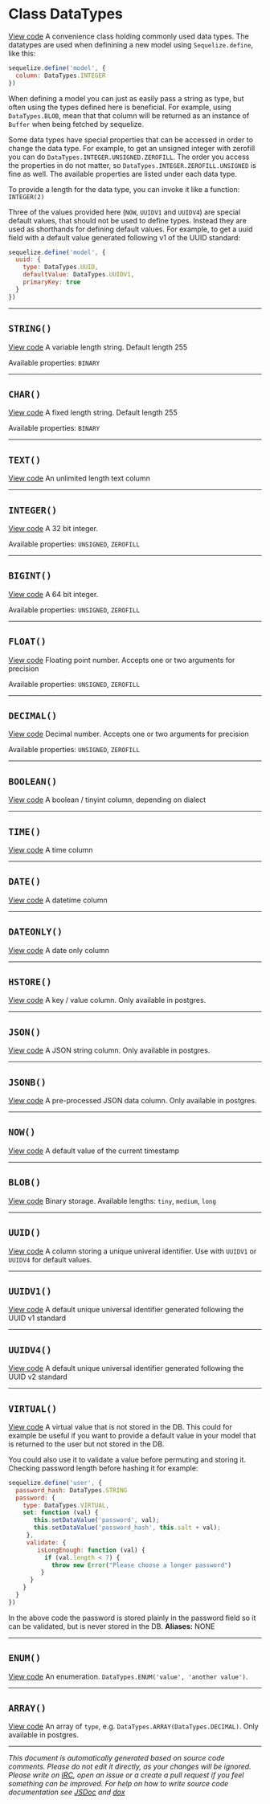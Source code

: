 <a name="datatypes"></a>
# Class DataTypes
[View code](https://github.com/sequelize/sequelize/blob/9817e58981f8536becdbe8e137debcc000cd56f9/lib/data-types.js#L36)
A convenience class holding commonly used data types. The datatypes are used when definining a new model using `Sequelize.define`, like this:
```js
sequelize.define('model', {
  column: DataTypes.INTEGER
})
```
When defining a model you can just as easily pass a string as type, but often using the types defined here is beneficial. For example, using `DataTypes.BLOB`, mean
that that column will be returned as an instance of `Buffer` when being fetched by sequelize.

Some data types have special properties that can be accessed in order to change the data type. For example, to get an unsigned integer with zerofill you can do `DataTypes.INTEGER.UNSIGNED.ZEROFILL`.
The order you access the properties in do not matter, so `DataTypes.INTEGER.ZEROFILL.UNSIGNED` is fine as well. The available properties are listed under each data type.

To provide a length for the data type, you can invoke it like a function: `INTEGER(2)`

Three of the values provided here (`NOW`, `UUIDV1` and `UUIDV4`) are special default values, that should not be used to define types. Instead they are used as shorthands for
defining default values. For example, to get a uuid field with a default value generated following v1 of the UUID standard:
```js
sequelize.define('model', {
  uuid: {
    type: DataTypes.UUID,
    defaultValue: DataTypes.UUIDV1,
    primaryKey: true
  }
})
```


***

<a name="string"></a>
## `STRING()`
[View code](https://github.com/sequelize/sequelize/blob/9817e58981f8536becdbe8e137debcc000cd56f9/lib/data-types.js#L54)
A variable length string. Default length 255

Available properties: `BINARY`


***

<a name="char"></a>
## `CHAR()`
[View code](https://github.com/sequelize/sequelize/blob/9817e58981f8536becdbe8e137debcc000cd56f9/lib/data-types.js#L87)
A fixed length string. Default length 255

Available properties: `BINARY`


***

<a name="text"></a>
## `TEXT()`
[View code](https://github.com/sequelize/sequelize/blob/9817e58981f8536becdbe8e137debcc000cd56f9/lib/data-types.js#L108)
An unlimited length text column

***

<a name="integer"></a>
## `INTEGER()`
[View code](https://github.com/sequelize/sequelize/blob/9817e58981f8536becdbe8e137debcc000cd56f9/lib/data-types.js#L168)
A 32 bit integer.

Available properties: `UNSIGNED`, `ZEROFILL`


***

<a name="bigint"></a>
## `BIGINT()`
[View code](https://github.com/sequelize/sequelize/blob/9817e58981f8536becdbe8e137debcc000cd56f9/lib/data-types.js#L187)
A 64 bit integer.

Available properties: `UNSIGNED`, `ZEROFILL`


***

<a name="float"></a>
## `FLOAT()`
[View code](https://github.com/sequelize/sequelize/blob/9817e58981f8536becdbe8e137debcc000cd56f9/lib/data-types.js#L206)
Floating point number. Accepts one or two arguments for precision

Available properties: `UNSIGNED`, `ZEROFILL`


***

<a name="decimal"></a>
## `DECIMAL()`
[View code](https://github.com/sequelize/sequelize/blob/9817e58981f8536becdbe8e137debcc000cd56f9/lib/data-types.js#L225)
Decimal number. Accepts one or two arguments for precision

Available properties: `UNSIGNED`, `ZEROFILL`


***

<a name="boolean"></a>
## `BOOLEAN()`
[View code](https://github.com/sequelize/sequelize/blob/9817e58981f8536becdbe8e137debcc000cd56f9/lib/data-types.js#L248)
A boolean / tinyint column, depending on dialect

***

<a name="time"></a>
## `TIME()`
[View code](https://github.com/sequelize/sequelize/blob/9817e58981f8536becdbe8e137debcc000cd56f9/lib/data-types.js#L264)
A time column

***

<a name="date"></a>
## `DATE()`
[View code](https://github.com/sequelize/sequelize/blob/9817e58981f8536becdbe8e137debcc000cd56f9/lib/data-types.js#L279)
A datetime column

***

<a name="dateonly"></a>
## `DATEONLY()`
[View code](https://github.com/sequelize/sequelize/blob/9817e58981f8536becdbe8e137debcc000cd56f9/lib/data-types.js#L295)
A date only column

***

<a name="hstore"></a>
## `HSTORE()`
[View code](https://github.com/sequelize/sequelize/blob/9817e58981f8536becdbe8e137debcc000cd56f9/lib/data-types.js#L311)
A key / value column. Only available in postgres.

***

<a name="json"></a>
## `JSON()`
[View code](https://github.com/sequelize/sequelize/blob/9817e58981f8536becdbe8e137debcc000cd56f9/lib/data-types.js#L323)
A JSON string column. Only available in postgres.

***

<a name="jsonb"></a>
## `JSONB()`
[View code](https://github.com/sequelize/sequelize/blob/9817e58981f8536becdbe8e137debcc000cd56f9/lib/data-types.js#L335)
A pre-processed JSON data column. Only available in postgres.

***

<a name="now"></a>
## `NOW()`
[View code](https://github.com/sequelize/sequelize/blob/9817e58981f8536becdbe8e137debcc000cd56f9/lib/data-types.js#L347)
A default value of the current timestamp

***

<a name="blob"></a>
## `BLOB()`
[View code](https://github.com/sequelize/sequelize/blob/9817e58981f8536becdbe8e137debcc000cd56f9/lib/data-types.js#L361)
Binary storage. Available lengths: `tiny`, `medium`, `long`


***

<a name="uuid"></a>
## `UUID()`
[View code](https://github.com/sequelize/sequelize/blob/9817e58981f8536becdbe8e137debcc000cd56f9/lib/data-types.js#L388)
A column storing a unique univeral identifier. Use with `UUIDV1` or `UUIDV4` for default values.

***

<a name="uuidv1"></a>
## `UUIDV1()`
[View code](https://github.com/sequelize/sequelize/blob/9817e58981f8536becdbe8e137debcc000cd56f9/lib/data-types.js#L401)
A default unique universal identifier generated following the UUID v1 standard

***

<a name="uuidv4"></a>
## `UUIDV4()`
[View code](https://github.com/sequelize/sequelize/blob/9817e58981f8536becdbe8e137debcc000cd56f9/lib/data-types.js#L414)
A default unique universal identifier generated following the UUID v2 standard

***

<a name="virtual"></a>
## `VIRTUAL()`
[View code](https://github.com/sequelize/sequelize/blob/9817e58981f8536becdbe8e137debcc000cd56f9/lib/data-types.js#L450)
A virtual value that is not stored in the DB. This could for example be useful if you want to provide a default value in your model
that is returned to the user but not stored in the DB.

You could also use it to validate a value before permuting and storing it. Checking password length before hashing it for example:
```js
sequelize.define('user', {
  password_hash: DataTypes.STRING
  password: {
    type: DataTypes.VIRTUAL,
    set: function (val) {
       this.setDataValue('password', val);
       this.setDataValue('password_hash', this.salt + val);
     },
     validate: {
        isLongEnough: function (val) {
          if (val.length < 7) {
            throw new Error("Please choose a longer password")
         }
      }
    }
  }
})
```
In the above code the password is stored plainly in the password field so it can be validated, but is never stored in the DB.
__Aliases:__ NONE

***

<a name="enum"></a>
## `ENUM()`
[View code](https://github.com/sequelize/sequelize/blob/9817e58981f8536becdbe8e137debcc000cd56f9/lib/data-types.js#L463)
An enumeration. `DataTypes.ENUM('value', 'another value')`.


***

<a name="array"></a>
## `ARRAY()`
[View code](https://github.com/sequelize/sequelize/blob/9817e58981f8536becdbe8e137debcc000cd56f9/lib/data-types.js#L480)
An array of `type`, e.g. `DataTypes.ARRAY(DataTypes.DECIMAL)`. Only available in postgres.

***

_This document is automatically generated based on source code comments. Please do not edit it directly, as your changes will be ignored. Please write on <a href="irc://irc.freenode.net/#sequelizejs">IRC</a>, open an issue or a create a pull request if you feel something can be improved. For help on how to write source code documentation see [JSDoc](http://usejsdoc.org) and [dox](https://github.com/tj/dox)_